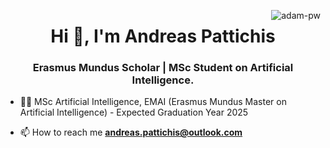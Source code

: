 <p><img align="right" src="https://github.com/Adam-pw/Adam-pw/blob/main/animation_500_kxa883sd.gif" alt="adam-pw" /></p>

<h1 align="center">Hi 👋, I'm Andreas Pattichis</h1>
<h3 align="center">Erasmus Mundus Scholar | MSc Student on Artificial Intelligence.</h3>


- 🧑‍💼 MSc Artificial Intelligence, EMAI (Erasmus Mundus Master on Artificial Intelligence) - Expected Graduation Year 2025

- 📫 How to reach me **andreas.pattichis@outlook.com**

<!-- <p><img align="center" src="https://github-readme-streak-stats.herokuapp.com/?user=apatti01&theme=dark&background=0d1117&date_format=M%20j%5B%2C%20Y%5D" alt="apatti01" /></p> -->

<!-- <img src="https://github-readme-streak-stats.herokuapp.com/?user=apatti01&theme=tokyonight" alt="mystreak"/> -->

<!-- ![Apatti01's Top Langs](https://github-readme-stats.vercel.app/api/top-langs/?username=apatti01&theme=tokyonight&layout=compact)-->
